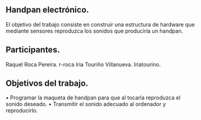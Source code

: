 ## Handpan electrónico.

El objetivo del trabajo consiste en construir una estructura de hardware que mediante sensores reproduzca los sonidos que produciría un handpan. 

## Participantes.
Raquel Roca Pereira. r-roca
Iria Touriño Villanueva. Iriatourino.


## Objetivos del trabajo.
•	Programar la maqueta de handpan para que al tocarla reproduzca el sonido deseado.
•	Transmitir el sonido adecuado al ordenador y reproducirlo.
